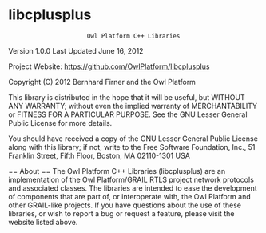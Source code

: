 libcplusplus
============
                          Owl Platform C++ Libraries

Version 1.0.0
Last Updated June 16, 2012

Project Website: <https://github.com/OwlPlatform/libcplusplus>

Copyright (C) 2012 Bernhard Firner and the Owl Platform

This library is distributed in the hope that it will be useful, but WITHOUT
ANY WARRANTY; without even the implied warranty of MERCHANTABILITY or FITNESS
FOR A PARTICULAR PURPOSE.  See the GNU Lesser General Public License for more
details.

You should have received a copy of the GNU Lesser General Public License along
with this library; if not, write to the Free Software Foundation, Inc., 51
Franklin Street, Fifth Floor, Boston, MA  02110-1301 USA

== About == 
  The Owl Platform C++ Libraries (libcplusplus) are an implementation of the
  Owl Platform/GRAIL RTLS project network protocols and associated classes.
  The libraries are intended to ease the development of components that are
  part of, or interoperate with, the Owl Platform and other GRAIL-like
  projects.  If you have questions about the use of these libraries, or wish
  to report a bug or request a feature, please visit the website listed above.

